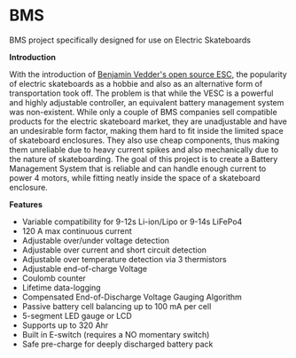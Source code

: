 # BMS
BMS project specifically designed for use on Electric Skateboards

**Introduction**

With the introduction of [Benjamin Vedder's open source ESC](https://github.com/vedderb/bldc-hardware), the popularity of electric skateboards as a hobbie and also as an alternative form of transportation took off. The problem is that while the VESC is a powerful and highly adjustable controller, an equivalent battery management system was non-existent. While only a couple of BMS companies sell compatible products for the electric skateboard market, they are unadjustable and have an undesirable form factor, making them hard to fit inside the limited space of skateboard enclosures. They also use cheap components, thus making them unreliable due to heavy current spikes and also mechanically due to the nature of skateboarding. The goal of this project is to create a Battery Management System that is reliable and can handle enough current to power 4 motors, while fitting neatly inside the space of a skateboard enclosure.

**Features**

* Variable compatibility for 9-12s Li-ion/Lipo or 9-14s LiFePo4    
* 120 A max continuous current
* Adjustable over/under voltage detection
* Adjustable over current and short circuit detection
* Adjustable over temperature detection via 3 thermistors
* Adjustable end-of-charge Voltage
* Coulomb counter
* Lifetime data-logging
* Compensated End-of-Discharge Voltage Gauging Algorithm
* Passive battery cell balancing up to 100 mA per cell
* 5-segment LED gauge or LCD
* Supports up to 320 Ahr
* Built in E-switch (requires a NO momentary switch)
* Safe pre-charge for deeply discharged battery pack

